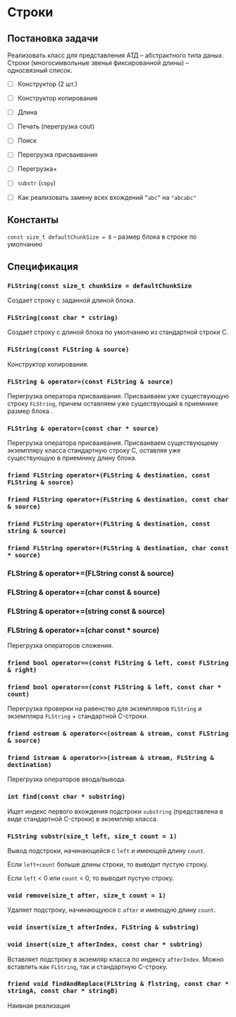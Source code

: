 # Строки

## Постановка задачи 

Реализовать класс для представления АТД – абстрактного типа даных.
Строки (многосимвольные звенья фиксированной длины) – односвязный список.

- [ ] Конструктор (2 шт.)
- [ ] Конструктор копирования
- [ ] Длина
- [ ] Печать (перегрузка cout)
- [ ] Поиск
- [ ] Перегрузка присваивания
- [ ] Перегрузка+
- [ ] `substr` (`copy`)

- [ ] Как реализовать замену всех вхождений `“abc”` на `"abcabc"`

## Константы

`const size_t defaultChunkSize = 8` – размер блока в строке по умолчанию

## Спецификация

### `FLString(const size_t chunkSize = defaultChunkSize`

Создает строку с заданной длиной блока.

### `FLString(const char * cstring)`

Создает строку с длиной блока по умолчанию из стандартной строки С.

### `FLString(const FLString & source)`

Конструктор копирования.

### `FLString & operator=(const FLString & source)`

Перегрузка оператора присваивания. Присваиваем уже существующую строку `FLString`, причем оставляем уже существующий в приемнике размер блока .

### `FLString & operator=(const char * source)`

Перегрузка оператора присваивания. Присваиваем существующему экземпляру класса стандартную строку C, оставляя уже существующую в приемнику длину блока.

### `friend FLString operator+(FLString & destination, const FLString & source)`

### `friend FLString operator+(FLString & destination, const char & source)`

### `friend FLString operator+(FLString & destination, const string & source)`

### `friend FLString operator+(FLString & destination, char const * source)`

### FLString & operator+=(FLString const & source)
### FLString & operator+=(char const & source)
### FLString & operator+=(string const & source)
### FLString & operator+=(char const * source)

Перегрузка операторов сложения.

### `friend bool operator==(const FLString & left, const FLString & right)`
### `friend bool operator==(const FLString & left, const char * count)`

Перегрузка проверки на равенство для экземпляров `FLString` и экземпляра `FLString` + стандартной C-строки.

### `friend ostream & operator<<(ostream & stream, const FLString & source)`
### `friend istream & operator>>(istream & stream, FLString & destination)`

Перегрузка операторов ввода/вывода.

### `int find(const char * substring)`

Ищет индекс первого вхождения подстроки `substring` (представлена в виде стандартной C-строки) в экземпляр класса.

### `FLString substr(size_t left, size_t count = 1)`
 
Вывод подстроки, начинающейся с `left` и имеющей длину `count`.

Если `left+count` больше длины строки, то выводит пустую строку.

Если `left` $\lt$ 0 или `count` $\lt$ 0, то выводит пустую строку.

### `void remove(size_t after, size_t count = 1)`

Удаляет подстроку, начинающуюся с `after` и имеющую длину `count`.

### `void insert(size_t afterIndex, FLString & substring)`
### `void insert(size_t afterIndex, const char * subtring)`

Вставляет подстроку в экземляр класса по индексу `afterIndex`. Можно вставлять как `FLString`, так и стандартную C-строку.

### `friend void findAndReplace(FLString & flstring, const char * stringA, const char * stringB)`

Наивная реализация 

